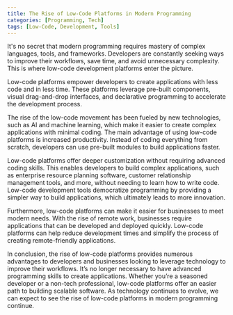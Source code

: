 ```yaml
---
title: The Rise of Low-Code Platforms in Modern Programming 
categories: [Programming, Tech] 
tags: [Low-Code, Development, Tools] 
---
```


It's no secret that modern programming requires mastery of complex languages, tools, and frameworks. Developers are constantly seeking ways to improve their workflows, save time, and avoid unnecessary complexity. This is where low-code development platforms enter the picture.

Low-code platforms empower developers to create applications with less code and in less time. These platforms leverage pre-built components, visual drag-and-drop interfaces, and declarative programming to accelerate the development process.

The rise of the low-code movement has been fueled by new technologies, such as AI and machine learning, which make it easier to create complex applications with minimal coding. The main advantage of using low-code platforms is increased productivity. Instead of coding everything from scratch, developers can use pre-built modules to build applications faster.

Low-code platforms offer deeper customization without requiring advanced coding skills. This enables developers to build complex applications, such as enterprise resource planning software, customer relationship management tools, and more, without needing to learn how to write code. Low-code development tools democratize programming by providing a simpler way to build applications, which ultimately leads to more innovation.

Furthermore, low-code platforms can make it easier for businesses to meet modern needs. With the rise of remote work, businesses require applications that can be developed and deployed quickly. Low-code platforms can help reduce development times and simplify the process of creating remote-friendly applications.

In conclusion, the rise of low-code platforms provides numerous advantages to developers and businesses looking to leverage technology to improve their workflows. It’s no longer necessary to have advanced programming skills to create applications. Whether you’re a seasoned developer or a non-tech professional, low-code platforms offer an easier path to building scalable software. As technology continues to evolve, we can expect to see the rise of low-code platforms in modern programming continue.